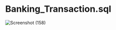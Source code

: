 # Banking_Transaction.sql


![Screenshot (158)](https://user-images.githubusercontent.com/60440922/205426979-7cfc8e20-e226-460c-9bf5-34c1521f1e8c.png)

